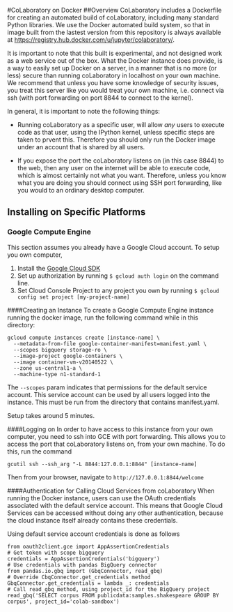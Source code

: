 #CoLaboratory on Docker
##Overview
CoLaboratory includes a Dockerfile for creating an automated build of coLaboratory, including many standard Python libraries.  We use the Docker automated build system, so that in image built from the lastest version from this repository is always available at https://registry.hub.docker.com/u/jupyter/colaboratory/.

It is important to note that this built is experimental, and not designed work as a web service out of the box.  What the Docker instance does provide, is a way to easily set up Docker on a server, in a manner that is no more (or less) secure than running coLaboratory in localhost on your own machine.  We recommend that unless you have some knowledge of security issues, you treat this server like you would treat your own machine, i.e. connect via ssh (with port forwarding on port 8844 to connect to the kernel).

In general, it is important to note the following things:

 * Running coLaboratory as a specific user, will allow *any* users to execute code as that user, using the IPython kernel, unless specific steps are taken to prvent this.  Therefore you should only run the Docker image under an account that is shared by all users.

 * If you expose the port the coLaboratory listens on (in this case 8844) to the web, then any user on the internet will be able to execute code, which is almost certainly not what you want.  Therefore, unless you know what you are doing you should connect using SSH port forwarding, like you would to an ordinary desktop computer.

## Installing on Specific Platforms

### Google Compute Engine
This section assumes you already have a Google Cloud account.  To setup you own computer,   
  1. Install the [Google Cloud SDK](https://developers.google.com/compute/docs/gcutil/)
  2. Set up authorization by running ```$ gcloud auth login``` on the command line.
  3. Set Cloud Console Project to any project you own by running ```$ gcloud config set project [my-project-name]```

####Creating an Instance
To create a Google Compute Engine instance running the docker image, run the following command while in this directory:
```
gcloud compute instances create [instance-name] \
  --metadata-from-file google-container-manifest=manifest.yaml \
  --scopes bigquery storage-ro \
  --image-project google-containers \
  --image container-vm-v20140522 \
  --zone us-central1-a \
  --machine-type n1-standard-1
```
The ```--scopes``` param indicates that permissions for the default service account.  This service account can be used by all users logged into the instance.  This must be run from the directory that contains manifest.yaml.

Setup takes around 5 minutes.

####Logging on
In order to have access to this instance from your own computer, you need to ssh into GCE with port forwarding.  This allows you to access the port that coLaboratory listens on, from your own machine.  To do this, run the command
```
gcutil ssh --ssh_arg "-L 8844:127.0.0.1:8844" [instance-name]
```

Then from your browser, navigate to  ```http://127.0.0.1:8844/welcome```

####Authentication for Calling Cloud Services from coLaboratory
When running the Docker instance, users can use the OAuth credentials associated with the default service account.  This means that Google Cloud Services can be accessed without doing any other authentication, because the cloud instance itself already contains these credentials.

Using default service account credentials is done as follows
```
from oauth2client.gce import AppAssertionCredentials
# Get token with scope bigquery
credentials = AppAssertionCredentials('bigquery')
# Use credentials with pandas BigQuery connector
from pandas.io.gbq import (GbqConnector, read_gbq)
# Override CbqConnector.get_credentials method
GbqConnector.get_credentials = lambda _: credentials
# Call read_gbq method, using project_id for the BigQuery project
read_gbq('SELECT corpus FROM publicdata:samples.shakespeare GROUP BY corpus', project_id='colab-sandbox')
